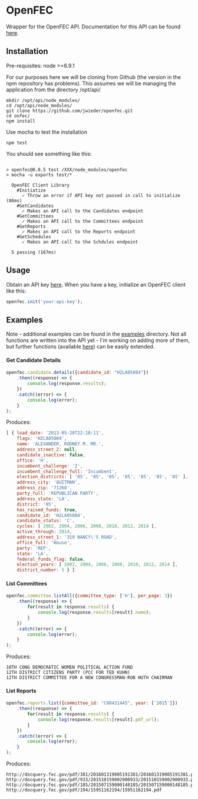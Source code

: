 # OpenFEC

Wrapper for the OpenFEC API. Documentation for this API can be found [here](https://api.open.fec.gov/developers).

## Installation

Pre-requisites: node >=6.9.1

For our purposes here we will be cloning from Github (the version in the npm repository has problems). This assumes we will be managing the application from the directory /opt/api/

```
mkdir /opt/api/node_modules/
cd /opt/api/node_modules/
git clone https://github.com/jwieder/openfec.git
cd onfec/
npm install
```
Use mocha to test the installation 

```
npm test
```
You should see something like this:

```

> openfec@0.8.5 test /XXX/node_modules/openfec
> mocha -u exports test/*

  OpenFEC Client Library
    #Initiatize
      ✓ Throw an error if API key not passed in call to initialize (86ms)
    #GetCandidates
      ✓ Makes an API call to the Candidates endpoint
    #GetCommittees
      ✓ Makes an API call to the Committees endpoint
    #GetReports
      ✓ Makes an API call to the Reports endpoint
    #GetSchedules
      ✓ Makes an API call to the Schdules endpoint

  5 passing (167ms)
```

## Usage

Obtain an API key [here](https://api.data.gov/signup/). When you have a key, initialize an OpenFEC client like this:

```javascript
openfec.init('your-api-key');
```

## Examples

Note - additional examples can be found in the [examples](examples) directory. Not all functions are written into the API yet - I'm working on adding more of them, but further functions (available [here](https://api.open.fec.gov/developers)) can be easily extended.

#### Get Candidate Details

```javascript
openfec.candidate.details({candidate_id: "H2LA05084"})
	.then((response) => {
		console.log(response.results);
	})
	.catch((error) => {
		console.log(error);
	}
);
```

Produces:

```javascript
[ { load_date: '2013-05-28T22:18:11',
    flags: 'H2LA05084',
    name: 'ALEXANDER, RODNEY M. MR.',
    address_street_2: null,
    candidate_inactive: false,
    office: 'H',
    incumbent_challenge: 'I',
    incumbent_challenge_full: 'Incumbent',
    election_districts: [ '05', '05', '05', '05', '05', '05', '05' ],
    address_city: 'QUITMAN',
    address_zip: '71268',
    party_full: 'REPUBLICAN PARTY',
    address_state: 'LA',
    district: '05',
    has_raised_funds: true,
    candidate_id: 'H2LA05084',
    candidate_status: 'C',
    cycles: [ 2002, 2004, 2006, 2008, 2010, 2012, 2014 ],
    active_through: 2014,
    address_street_1: '319 NANCY\'S ROAD',
    office_full: 'House',
    party: 'REP',
    state: 'LA',
    federal_funds_flag: false,
    election_years: [ 2002, 2004, 2006, 2008, 2010, 2012, 2014 ],
    district_number: 5 } ]

```

#### List Committees

```javascript
openfec.committee.listAll({committee_type: ['H'], per_page: 3})
	.then((response) => {
		for(result in response.results) {
			console.log(response.results[result].name);
		}
	})
	.catch((error) => {
		console.log(error);
	}
);
```
Produces:

```
10TH CONG DEMOCRATIC WOMEN POLITICAL ACTION FUND
12TH DISTRICT CITIZENS PARTY (PCC FOR TED KUHN)
12TH DISTRICT COMMITTEE FOR A NEW CONGRESSMAN-ROB HUTH CHAIRMAN
```

#### List Reports

```javascript
openfec.reports.list({committee_id: "C00431445", year: ['2015']})
	.then((response) => {
		for(result in response.results) {
			console.log(response.results[result].pdf_url);
		}
	})
	.catch((error) => {
		console.log(error);
	}
);
```

Produces:

```
http://docquery.fec.gov/pdf/381/201601319005191381/201601319005191381.pdf
http://docquery.fec.gov/pdf/933/201510159002900933/201510159002900933.pdf
http://docquery.fec.gov/pdf/185/201507159000148185/201507159000148185.pdf
http://docquery.fec.gov/pdf/194/15951162194/15951162194.pdf
```
